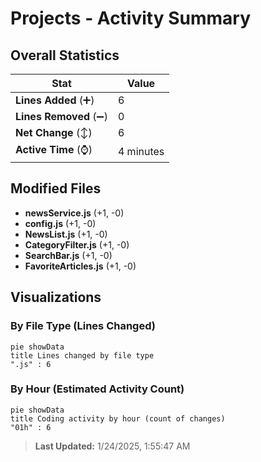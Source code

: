 # Projects - Activity Summary 

## Overall Statistics

| Stat                   | Value                                                             |
| ---------------------- | ----------------------------------------------------------------- |
| **Lines Added** (➕)   | 6                                          |
| **Lines Removed** (➖) | 0                                        |
| **Net Change** (↕)    | 6                |
| **Active Time** (⌚)   | 4 minutes |


## Modified Files
- **newsService.js** (+1, -0)
- **config.js** (+1, -0)
- **NewsList.js** (+1, -0)
- **CategoryFilter.js** (+1, -0)
- **SearchBar.js** (+1, -0)
- **FavoriteArticles.js** (+1, -0)

## Visualizations

### By File Type (Lines Changed)

```mermaid
pie showData
title Lines changed by file type
".js" : 6
```

### By Hour (Estimated Activity Count)

```mermaid
pie showData
title Coding activity by hour (count of changes)
"01h" : 6
```


> **Last Updated:** 1/24/2025, 1:55:47 AM